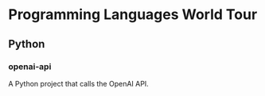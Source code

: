 # Programming Languages World Tour

## Python

### openai-api

A Python project that calls the OpenAI API.
